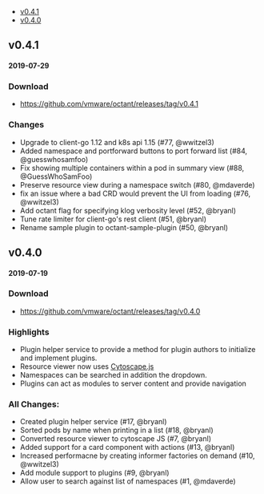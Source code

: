 - [v0.4.1](#v041)
 - [v0.4.0](#v040)

## v0.4.1
#### 2019-07-29

### Download
 - https://github.com/vmware/octant/releases/tag/v0.4.1

### Changes
  * Upgrade to client-go 1.12 and k8s api 1.15 (#77, @wwitzel3)
  * Added namespace and portforward buttons to port forward list (#84, @guesswhosamfoo)
  * Fix showing multiple containers within a pod in summary view (#88, @GuessWhoSamFoo)
  * Preserve resource view during a namespace switch (#80, @mdaverde)
  * fix an issue where a bad CRD would prevent the UI from loading (#76, @wwitzel3)
  * Add octant flag for specifying klog verbosity level (#52, @bryanl)
  * Tune rate limiter for client-go's rest client (#51, @bryanl)
  * Rename sample plugin to octant-sample-plugin (#50, @bryanl)


## v0.4.0
#### 2019-07-19

### Download
- https://github.com/vmware/octant/releases/tag/v0.4.0

### Highlights
- Plugin helper service to provide a method for plugin authors to initialize and implement plugins.
- Resource viewer now uses [Cytoscape.js](http://js.cytoscape.org/)
- Namespaces can be searched in addition the dropdown.
- Plugins can act as modules to server content and provide navigation

### All Changes:

  * Created plugin helper service (#17, @bryanl)
  * Sorted pods by name when printing in a list (#18, @bryanl)
  * Converted resource viewer to cytoscape JS (#7, @bryanl)
  * Added support for a card component with actions (#13, @bryanl)
  * Increased performacne by creating informer factories on demand (#10, @wwitzel3)
  * Add module support to plugins (#9, @bryanl)
  * Allow user to search against list of namespaces (#1, @mdaverde)

